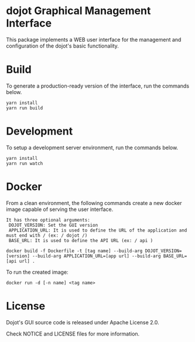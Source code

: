 # dojot Graphical Management Interface

This package implements a WEB user interface for the management and configuration of the
dojot's basic functionality.

# Build

To generate a production-ready version of the interface, run the commands below.

```shell
yarn install
yarn run build
```

# Development

To setup a development server environment, run the commands below.

```shell
yarn install
yarn run watch
```

# Docker

From a clean environment, the following commands create a new docker image capable of serving
the user interface.

```
It has three optional arguments:
 DOJOT_VERSION: Set the GUI version
 APPLICATION_URL: It is used to define the URL of the application and must end with / (ex: / dojot /)
 BASE_URL: It is used to define the API URL (ex: / api )
```

```shell
docker build -f Dockerfile -t [tag name] --build-arg DOJOT_VERSION=[version] --build-arg APPLICATION_URL=[app url] --build-arg BASE_URL=[api url] .
```

To run the created image:

```shell
docker run -d [-n name] <tag name>
```

# License

Dojot's GUI source code is released under Apache License 2.0.

Check NOTICE and LICENSE files for more information.

